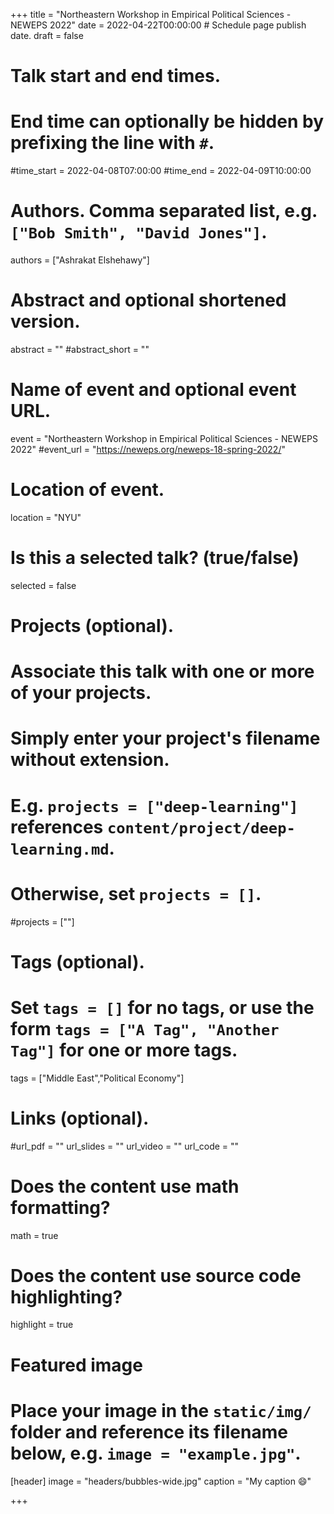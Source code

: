 
+++
title = "Northeastern Workshop in Empirical Political Sciences - NEWEPS 2022"
date = 2022-04-22T00:00:00  # Schedule page publish date.
draft = false

# Talk start and end times.
#   End time can optionally be hidden by prefixing the line with `#`.
#time_start = 2022-04-08T07:00:00
#time_end = 2022-04-09T10:00:00

# Authors. Comma separated list, e.g. `["Bob Smith", "David Jones"]`.
authors = ["Ashrakat Elshehawy"]

# Abstract and optional shortened version.
abstract = ""
#abstract_short = ""

# Name of event and optional event URL.
event = "Northeastern Workshop in Empirical Political Sciences - NEWEPS 2022"
#event_url = "https://neweps.org/neweps-18-spring-2022/"

# Location of event.
location = "NYU"

# Is this a selected talk? (true/false)
selected = false

# Projects (optional).
#   Associate this talk with one or more of your projects.
#   Simply enter your project's filename without extension.
#   E.g. `projects = ["deep-learning"]` references `content/project/deep-learning.md`.
#   Otherwise, set `projects = []`.
#projects = [""]

# Tags (optional).
#   Set `tags = []` for no tags, or use the form `tags = ["A Tag", "Another Tag"]` for one or more tags.
tags = ["Middle East","Political Economy"]

# Links (optional).
#url_pdf = ""
url_slides = ""
url_video = ""
url_code = ""

# Does the content use math formatting?
math = true

# Does the content use source code highlighting?
highlight = true

# Featured image
# Place your image in the `static/img/` folder and reference its filename below, e.g. `image = "example.jpg"`.
[header]
image = "headers/bubbles-wide.jpg"
caption = "My caption :smile:"

+++
